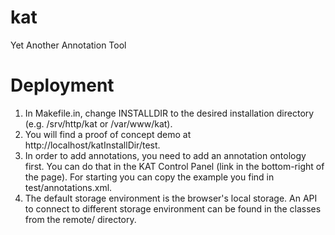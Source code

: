 kat
===

Yet Another Annotation Tool

Deployment
==========

1) In Makefile.in, change INSTALLDIR to the desired installation directory (e.g. /srv/http/kat or /var/www/kat).
2) You will find a proof of concept demo at http://localhost/katInstallDir/test.
3) In order to add annotations, you need to add an annotation ontology first. You can do that in the KAT Control Panel 
(link in the bottom-right of the page). For starting you can copy the example you find in test/annotations.xml.
4) The default storage environment is the browser's local storage. An API to connect to different storage environment
can be found in the classes from the remote/ directory. 
